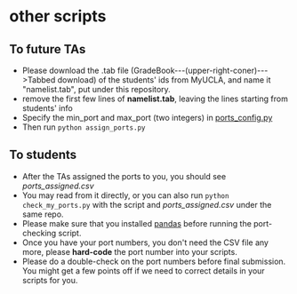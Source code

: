 # other scripts

## To future TAs
- Please download the .tab file (GradeBook---(upper-right-coner)--->Tabbed download) of the students' ids from MyUCLA, and name it "namelist.tab", put under this repository.
- remove the first few lines of **namelist.tab**, leaving the lines starting from students' info
- Specify the min_port and max_port (two integers) in [ports_config.py](./ports_config.py)
- Then run ```python assign_ports.py```

## To students
- After the TAs assigned the ports to you, you should see *ports_assigned.csv*
- You may read from it directly, or you can also run ```python check_my_ports.py``` with the script and *ports_assigned.csv* under the same repo.
- Please make sure that you installed [pandas](https://pandas.pydata.org/docs/getting_started/install.html#installing-pandas) before running the port-checking script.
- Once you have your port numbers, you don't need the CSV file any more, please **hard-code** the port number into your scripts.
- Please do a double-check on the port numbers before final submission. You might get a few points off if we need to correct details in your scripts for you.